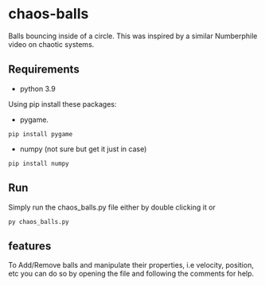 # chaos-balls
Balls bouncing inside of a circle. This was inspired by a similar Numberphile video on chaotic systems.

## Requirements
- python 3.9

Using pip install these packages:
- pygame.
 
```pip install pygame```
- numpy (not sure but get it just in case)

```pip install numpy```

## Run

Simply run the chaos_balls.py file either by double clicking it or

```py chaos_balls.py```

## features

To Add/Remove balls and manipulate their properties, i.e velocity, position, etc you can do so by opening the file and following the comments for help.
